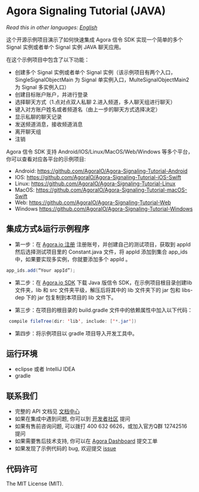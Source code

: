# Agora Signaling Tutorial (JAVA)

*Read this in other languages: [English](README.en.md)*
 
这个开源示例项目演示了如何快速集成 Agora 信令 SDK 实现一个简单的多个 Signal 实例或者单个 Signal 实例 JAVA 聊天应用。

在这个示例项目中包含了以下功能：

- 创建多个 Signal 实例或者单个 Signal 实例（该示例项目有两个入口，SingleSignalObjectMain 为 Signal 单实例入口，MulteSignalObjectMain2 为 Signal 多实例入口）
- 创建目标账户账户，并进行登录 
- 选择聊天方式（1.点对点双人私聊  2.进入频道，多人聊天组进行聊天）
- 键入对方账户姓名或者频道名（由上一步的聊天方式选择决定）
- 显示私聊的聊天记录
- 发送频道消息，接收频道消息
- 离开聊天组
- 注销

Agora 信令 SDK 支持 Android/IOS/Linux/MacOS/Web/Windows 等多个平台，你可以查看对应各平台的示例项目:

* Android: https://github.com/AgoraIO/Agora-Signaling-Tutorial-Android	 
* IOS: https://github.com/AgoraIO/Agora-Signaling-Tutorial-iOS-Swift	
* Linux: https://github.com/AgoraIO/Agora-Signaling-Tutorial-Linux	
* MacOS: https://github.com/AgoraIO/Agora-Signaling-Tutorial-macOS-Swift
* Web: https://github.com/AgoraIO/Agora-Signaling-Tutorial-Web
* Windows https://github.com/AgoraIO/Agora-Signaling-Tutorial-Windows


## 集成方式&运行示例程序
* 第一步：在 [Agora.io 注册](https://dashboard.agora.io/cn/signup/) 注册账号，并创建自己的测试项目，获取到 appId
然后选择测试项目里的 Constant.java 文件，将 appId 添加到集合 app_ids 中，如果要实现多实例，你就要添加多个 appId 。
``` java
app_ids.add(“Your appId”);
```
* 第二步：在 [Agora.io SDK](https://docs.agora.io/cn/2.0.2/download) 下载 Java 版信令 SDK，在示例项目根目录创建lib文件夹，lib 和 src 文件夹平级，解压后将其中的 lib 文件夹下的 jar 包和 libs-dep 下的 jar 包复制到本项目的 lib 文件下。

* 第三步：在项目的根目录的 build.gradle 文件中的依赖属性中加入以下代码：

``` java
 compile fileTree(dir: 'lib', include: ['*.jar'])
```
* 第四步：将示例项目以 gradle 项目导入开发工具中。
## 运行环境

* eclipse 或者 IntelliJ IDEA
* gradle

## 联系我们
- 完整的 API 文档见 [文档中心](https://docs.agora.io/cn/)
- 如果在集成中遇到问题, 你可以到 [开发者社区](https://dev.agora.io/cn/) 提问
- 如果有售前咨询问题, 可以拨打 400 632 6626，或加入官方Q群 12742516 提问
- 如果需要售后技术支持, 你可以在 [Agora Dashboard](https://dashboard.agora.io) 提交工单
- 如果发现了示例代码的 bug, 欢迎提交 [issue](https://github.com/AgoraIO/Agora-Android-Tutorial-1to1/issues)

## 代码许可
The MIT License (MIT).